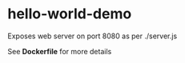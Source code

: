 # hello-world-demo

Exposes web server on port 8080 as per ./server.js

See **Dockerfile** for more details
